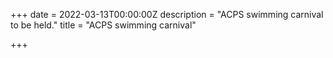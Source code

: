 +++
date = 2022-03-13T00:00:00Z
description = "ACPS swimming carnival to be held."
title = "ACPS swimming carnival"

+++
